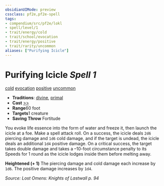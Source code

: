 ```yaml
---
obsidianUIMode: preview
cssclass: pf2e,pf2e-spell
tags:
- compendium/src/pf2e/lokl
- spell/level/1
- trait/energy/cold
- trait/school/evocation
- trait/energy/positive
- trait/rarity/uncommon
aliases: ["Purifying Icicle"]
---
```

# Purifying Icicle *Spell 1*   
[cold](cold.md)  [evocation](evocation.md)  [positive](positive.md)  [uncommon](uncommon.md)  

- **Traditions**: [divine](divine.md), [primal](primal.md)
- **Cast** [>>](chapter-9-playing-the-game.md#Actions "Two-Action") 
- **Range**60 foot
- **Targets**1 creature
- **Saving Throw** Fortitude

You evoke life essence into the form of water and freeze it, then launch the icicle at a foe. Make a spell attack roll. On a success, the icicle deals `2d6` piercing damage and `1d6` cold damage, and if the target is undead, the icicle deals an additional `1d4` positive damage. On a critical success, the target takes double damage and takes a –10-foot circumstance penalty to its Speeds for 1 round as the icicle lodges inside them before melting away.

**Heightened (+ 1)** The piercing damage and cold damage each increase by `1d6`. The positive damage increases by `1d4`.

*Source: Lost Omens: Knights of Lastwall p. 94*